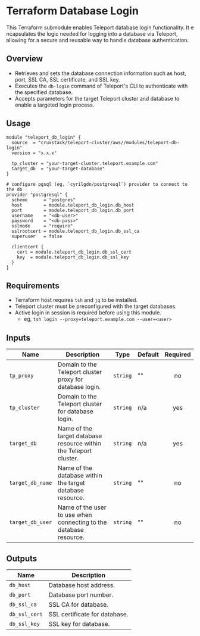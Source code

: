 # Terraform Database Login

This Terraform submodule enables Teleport database login functionality. It e
ncapsulates the logic needed for logging into a database via Teleport, allowing
for a secure and reusable way to handle database authentication.

## Overview

- Retrieves and sets the database connection information such as host, port, SSL
  CA, SSL certificate, and SSL key.
- Executes the `db-login` command of Teleport's CLI to authenticate with the
  specified database.
- Accepts parameters for the target Teleport cluster and database to enable a
  targeted login process.

## Usage

```hcl
module "teleport_db_login" {
  source  = "cruxstack/teleport-cluster/aws//modules/teleport-db-login"
  version = "x.x.x"

  tp_cluster = "your-target-cluster.teleport.example.com"
  target_db  = "your-target-database"
}

# configure pgsql (eg, `cyrilgdn/postgresql`) provider to connect to the db
provider "postgresql" {
  scheme      = "postgres"
  host        = module.teleport_db_login.db_host
  port        = module.teleport_db_login.db_port
  username    = "<db-user>"
  password    = "<db-pass>"
  sslmode     = "require"
  sslrootcert = module.teleport_db_login.db_ssl_ca
  superuser   = false

  clientcert {
    cert = module.teleport_db_login.db_ssl_cert
    key  = module.teleport_db_login.db_ssl_key
  }
}
```

## Requirements

- Terraform host requires `tsh` and `jq` to be installed.
- Teleport cluster must be preconfigured with the target databases.
- Active login in session is required before using this module.
  - eg, `tsh login --proxy=teleport.example.com --user=<user>`

## Inputs

| Name             | Description                                                       | Type     | Default | Required |
|------------------|-------------------------------------------------------------------|----------|---------|:--------:|
| `tp_proxy`       | Domain to the Teleport cluster proxy for database login.          | `string` | ""      |    no    |
| `tp_cluster`     | Domain to the Teleport cluster for database login.                | `string` | n/a     |   yes    |
| `target_db`      | Name of the target database resource within the Teleport cluster. | `string` | n/a     |   yes    |
| `target_db_name` | Name of the database within the target database resource.         | `string` | ""      |    no    |
| `target_db_user` | Name of the user to use when connecting to the database resource. | `string` | ""      |    no    |

## Outputs

| Name          | Description                   |
|---------------|-------------------------------|
| `db_host`     | Database host address.        |
| `db_port`     | Database port number.         |
| `db_ssl_ca`   | SSL CA for database.          |
| `db_ssl_cert` | SSL certificate for database. |
| `db_ssl_key`  | SSL key for database.         |
